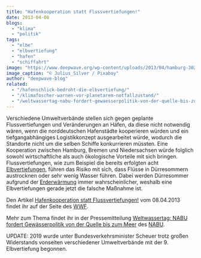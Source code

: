 ```yaml
---
title: "Hafenkooperation statt Flussvertiefungen!"
date: 2013-04-08
blogs: 
  - "klima"
  - "politik"
tags: 
  - "elbe"
  - "elbvertiefung"
  - "hafen"
  - "schiffahrt"
image: "https://www.deepwave.org/wp-content/uploads/2013/04/hamburg-3021820_1920.jpg"
image_caption: "© Julius_Silver / Pixabay"
author: "deepwave-blog"
related: 
  - "/hafenschlick-bedroht-die-elbvertiefung/"
  - "/klimafoscher-warnen-vor-planetarem-notfallzustand/"
  - "/weltwassertag-nabu-fordert-gewaesserpolitik-von-der-quelle-bis-zum-meer/"
---
```


Verschiedene Umweltverbände stellen sich gegen geplante Flussvertiefungen und Veränderungen an Häfen, da diese nicht notwendig wären, wenn die norddeutschen Hafenstädte kooperieren würden und ein tiefgangabhängiges Logistikkonzept ausgearbeitet würde, wodurch die Standorte nicht um die selben Schiffe konkurrieren müssten. Eine Kooperation zwischen Hamburg, Bremen und Niedersachsen würde folglich sowohl wirtschaftliche als auch ökologische Vorteile mit sich bringen. Flussvertiefungen, wie zum Beispiel die bereits erfolgten acht [Elbvertiefungen](https://www.deepwave.org/hafenschlick-bedroht-die-elbvertiefung/), führen das Risiko mit sich, dass Flüsse in Dürresommern austrocknen oder sehr wenig Wasser führen. Dabei werden Dürresommer aufgrund der [Erderwärmung](https://www.deepwave.org/klimafoscher-warnen-vor-planetarem-notfallzustand/) immer wahrscheinlicher, weshalb eine Elbvertiefungen gerade jetzt die falsche Maßnahme ist.

Den Artikel [Hafenkooperation statt Flussvertiefungen!](https://www.wwf.de/2013/april/hafenkooperation-statt-flussvertiefungen/) vom 08.04.2013 findet ihr auf der Seite des [WWF](https://www.wwf.de/).

Mehr zum Thema findet ihr in der Pressemitteilung [Weltwassertag: NABU fordert Gewässerpolitik von der Quelle bis zum Meer](https://www.deepwave.org/weltwassertag-nabu-fordert-gewaesserpolitik-von-der-quelle-bis-zum-meer/) des [NABU](https://www.nabu.de/).

UPDATE: 2019 wurde unter Bundesverkehrsminister Scheuer trotz großen Widerstands vonseiten verschiedener Umweltverbände mit der 9. Elbvertiefung begonnen.
